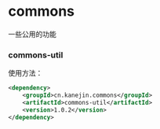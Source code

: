# commons
一些公用的功能

### commons-util
使用方法：
```xml
<dependency>
    <groupId>cn.kanejin.commons</groupId>
    <artifactId>commons-util</artifactId>
    <version>1.0.2</version>
</dependency>
```

